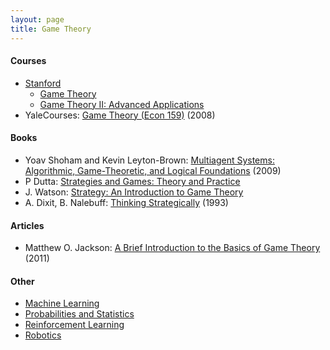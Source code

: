 ```yaml
---
layout: page
title: Game Theory
---
```

#### Courses
* [Stanford](https://www.youtube.com/user/stanfordonline/playlists)
  * [Game Theory](https://online.stanford.edu/courses/soe-ycs0002-game-theory)
  * [Game Theory II: Advanced Applications](https://online.stanford.edu/courses/soe-ycs0004-game-theory-ii-advanced-applications)
* YaleCourses: [Game Theory (Econ 159)](https://www.youtube.com/watch?v=nM3rTU927io) (2008)


#### Books
* Yoav Shoham and Kevin Leyton-Brown: [Multiagent Systems: Algorithmic, Game-Theoretic, and Logical Foundations](http://www.masfoundations.org/) (2009)
* P Dutta: [Strategies and Games: Theory and Practice](https://www.amazon.com/Strategies-Games-Practice-Prajit-Dutta/dp/0262041693)
* J. Watson: [Strategy: An Introduction to Game Theory](https://www.amazon.com/Strategy-Introduction-Game-Theory-Third/dp/0393918386/ref=sr_1_1?dchild=1&keywords=joel+watson&qid=1621732661&s=books&sr=1-1)
* A. Dixit, B. Nalebuff: [Thinking Strategically](https://www.amazon.com/Thinking-Strategically-Competitive-Business-Paperback/dp/0393310353/ref=sr_1_1?dchild=1&keywords=thinking+strategically&qid=1621732766&s=books&sr=1-1) (1993)

#### Articles
* Matthew O. Jackson: [A Brief Introduction to the Basics of Game Theory](https://papers.ssrn.com/sol3/papers.cfm?abstract_id=1968579) (2011)


#### Other
* [Machine Learning](machine_learning.md)
* [Probabilities and Statistics](probabilities_and_statistics.md)
* [Reinforcement Learning](reinforcement_learning.md)
* [Robotics](robotics.md)
